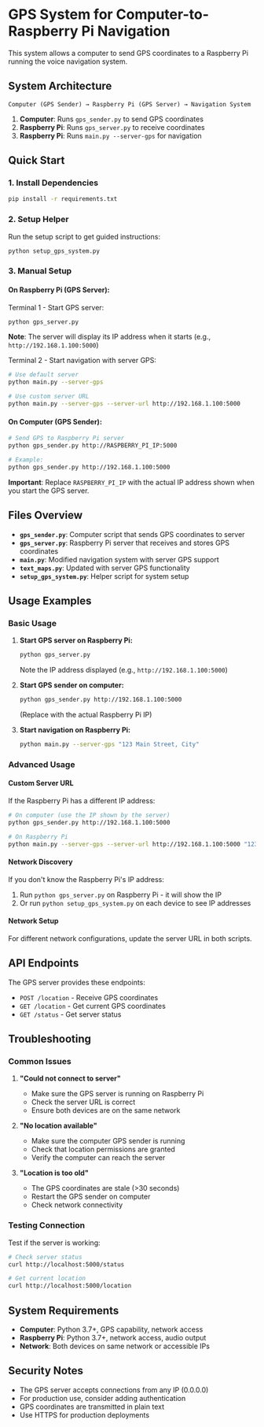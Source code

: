 # GPS System for Computer-to-Raspberry Pi Navigation

This system allows a computer to send GPS coordinates to a Raspberry Pi running the voice navigation system.

## System Architecture

```
Computer (GPS Sender) → Raspberry Pi (GPS Server) → Navigation System
```

1. **Computer**: Runs `gps_sender.py` to send GPS coordinates
2. **Raspberry Pi**: Runs `gps_server.py` to receive coordinates
3. **Raspberry Pi**: Runs `main.py --server-gps` for navigation

## Quick Start

### 1. Install Dependencies

```bash
pip install -r requirements.txt
```

### 2. Setup Helper

Run the setup script to get guided instructions:

```bash
python setup_gps_system.py
```

### 3. Manual Setup

#### On Raspberry Pi (GPS Server):

Terminal 1 - Start GPS server:
```bash
python gps_server.py
```
**Note**: The server will display its IP address when it starts (e.g., `http://192.168.1.100:5000`)

Terminal 2 - Start navigation with server GPS:
```bash
# Use default server
python main.py --server-gps

# Use custom server URL
python main.py --server-gps --server-url http://192.168.1.100:5000
```

#### On Computer (GPS Sender):

```bash
# Send GPS to Raspberry Pi server
python gps_sender.py http://RASPBERRY_PI_IP:5000

# Example:
python gps_sender.py http://192.168.1.100:5000
```

**Important**: Replace `RASPBERRY_PI_IP` with the actual IP address shown when you start the GPS server.

## Files Overview

- **`gps_sender.py`**: Computer script that sends GPS coordinates to server
- **`gps_server.py`**: Raspberry Pi server that receives and stores GPS coordinates
- **`main.py`**: Modified navigation system with server GPS support
- **`text_maps.py`**: Updated with server GPS functionality
- **`setup_gps_system.py`**: Helper script for system setup

## Usage Examples

### Basic Usage

1. **Start GPS server on Raspberry Pi:**
   ```bash
   python gps_server.py
   ```
   Note the IP address displayed (e.g., `http://192.168.1.100:5000`)

2. **Start GPS sender on computer:**
   ```bash
   python gps_sender.py http://192.168.1.100:5000
   ```
   (Replace with the actual Raspberry Pi IP)

3. **Start navigation on Raspberry Pi:**
   ```bash
   python main.py --server-gps "123 Main Street, City"
   ```

### Advanced Usage

#### Custom Server URL
If the Raspberry Pi has a different IP address:

```bash
# On computer (use the IP shown by the server)
python gps_sender.py http://192.168.1.100:5000

# On Raspberry Pi
python main.py --server-gps --server-url http://192.168.1.100:5000 "123 Main Street"
```

#### Network Discovery
If you don't know the Raspberry Pi's IP address:

1. Run `python gps_server.py` on Raspberry Pi - it will show the IP
2. Or run `python setup_gps_system.py` on each device to see IP addresses

#### Network Setup
For different network configurations, update the server URL in both scripts.

## API Endpoints

The GPS server provides these endpoints:

- `POST /location` - Receive GPS coordinates
- `GET /location` - Get current GPS coordinates  
- `GET /status` - Get server status

## Troubleshooting

### Common Issues

1. **"Could not connect to server"**
   - Make sure the GPS server is running on Raspberry Pi
   - Check the server URL is correct
   - Ensure both devices are on the same network

2. **"No location available"**
   - Make sure the computer GPS sender is running
   - Check that location permissions are granted
   - Verify the computer can reach the server

3. **"Location is too old"**
   - The GPS coordinates are stale (>30 seconds)
   - Restart the GPS sender on computer
   - Check network connectivity

### Testing Connection

Test if the server is working:

```bash
# Check server status
curl http://localhost:5000/status

# Get current location
curl http://localhost:5000/location
```

## System Requirements

- **Computer**: Python 3.7+, GPS capability, network access
- **Raspberry Pi**: Python 3.7+, network access, audio output
- **Network**: Both devices on same network or accessible IPs

## Security Notes

- The GPS server accepts connections from any IP (0.0.0.0)
- For production use, consider adding authentication
- GPS coordinates are transmitted in plain text
- Use HTTPS for production deployments
